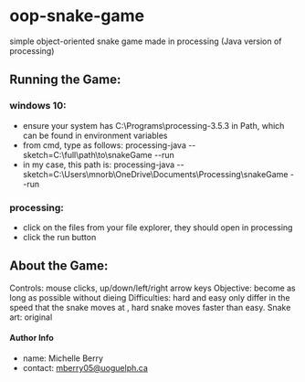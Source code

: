 # oop-snake-game
simple object-oriented snake game made in processing (Java version of processing)

## Running the Game:

### windows 10: 
- ensure your system has C:\Programs\processing-3.5.3 in Path, which can be found in environment variables
- from cmd, type as follows:
processing-java --sketch=C:\full\path\to\snakeGame --run
- in my case, this path is:
processing-java --sketch=C:\Users\mnorb\OneDrive\Documents\Processing\snakeGame --run

### processing: 
- click on the files from your file explorer, they should open in processing
- click the run button

## About the Game: 
Controls: mouse clicks, up/down/left/right arrow keys
Objective: become as long as possible without dieing
Difficulties: hard and easy only differ in the speed that the snake moves at , hard snake moves faster than easy.
Snake art: original

#### Author Info
- name: Michelle Berry
- contact: mberry05@uoguelph.ca

